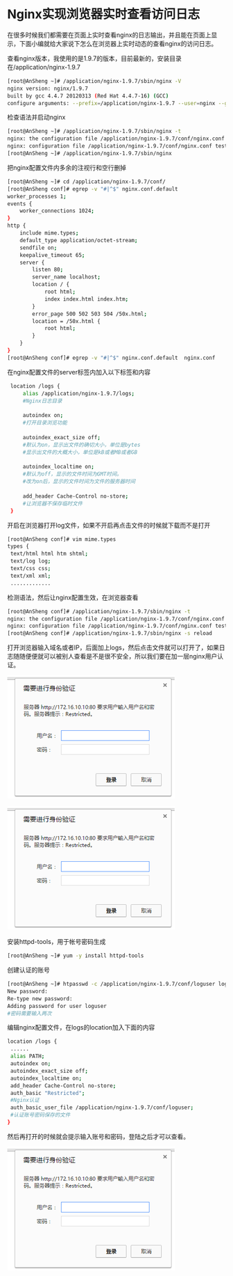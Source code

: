 # Nginx实现浏览器实时查看访问日志

在很多时候我们都需要在页面上实时查看nginx的日志输出，并且能在页面上显示，下面小编就给大家说下怎么在浏览器上实时动态的查看nginx的访问日志。

查看nginx版本，我使用的是1.9.7的版本，目前最新的，安装目录在/application/nginx-1.9.7

```bash
[root@AnSheng ~]# /application/nginx-1.9.7/sbin/nginx -V
nginx version: nginx/1.9.7
built by gcc 4.4.7 20120313 (Red Hat 4.4.7-16) (GCC)
configure arguments: --prefix=/application/nginx-1.9.7 --user=nginx --group=nginx --with-http_stub_status_module
```

检查语法并启动nginx

```bash
[root@AnSheng ~]# /application/nginx-1.9.7/sbin/nginx -t
nginx: the configuration file /application/nginx-1.9.7/conf/nginx.conf syntax is ok
nginx: configuration file /application/nginx-1.9.7/conf/nginx.conf test is successful
[root@AnSheng ~]# /application/nginx-1.9.7/sbin/nginx
```

把nginx配置文件内多余的注视行和空行删掉
```bash
[root@AnSheng ~]# cd /application/nginx-1.9.7/conf/
[root@AnSheng conf]# egrep -v "#|^$" nginx.conf.default
worker_processes 1;
events {
    worker_connections 1024;
}
http {
    include mime.types;
    default_type application/octet-stream;
    sendfile on;
    keepalive_timeout 65;
    server {
        listen 80;
        server_name localhost;
        location / {
            root html;
            index index.html index.htm;
        }
        error_page 500 502 503 504 /50x.html;
        location = /50x.html {
            root html;
        }
    }
}
[root@AnSheng conf]# egrep -v "#|^$" nginx.conf.default  nginx.conf
```
在nginx配置文件的server标签内加入以下标签和内容
```bash
 location /logs {
     alias /application/nginx-1.9.7/logs;
     #Nginx日志目录

     autoindex on;
     #打开目录浏览功能

     autoindex_exact_size off;
     #默认为on，显示出文件的确切大小，单位是bytes
     #显示出文件的大概大小，单位是kB或者MB或者GB

     autoindex_localtime on;
     #默认为off，显示的文件时间为GMT时间。
     #改为on后，显示的文件时间为文件的服务器时间

     add_header Cache-Control no-store;
     #让浏览器不保存临时文件
 }
 ```
开启在浏览器打开log文件，如果不开启再点击文件的时候就下载而不是打开
```bash
[root@AnSheng conf]# vim mime.types
types {
 text/html html htm shtml;
 text/log log;
 text/css css;
 text/xml xml;
 .............
```

检测语法，然后让nginx配置生效，在浏览器查看

```bash
[root@AnSheng conf]# /application/nginx-1.9.7/sbin/nginx -t
nginx: the configuration file /application/nginx-1.9.7/conf/nginx.conf syntax is ok
nginx: configuration file /application/nginx-1.9.7/conf/nginx.conf test is successful
[root@AnSheng conf]# /application/nginx-1.9.7/sbin/nginx -s reload
```

打开浏览器输入域名或者IP，后面加上logs，然后点击文件就可以打开了，如果日志随随便便就可以被别人查看是不是很不安全，所以我们要在加一层nginx用户认证。

![nginx-web-01](../images/2016/12/1483012921991.png "nginx-web-01")

![nginx-web-02](../images/2016/12/1483012921991.png "nginx-web-02")

安装httpd-tools，用于帐号密码生成

```bash
[root@AnSheng ~]# yum -y install httpd-tools
```
创建认证的账号
```bash
[root@AnSheng ~]# htpasswd -c /application/nginx-1.9.7/conf/loguser loguser
New password:
Re-type new password:
Adding password for user loguser
#密码需要输入两次
```
编辑nginx配置文件，在logs的location加入下面的内容
```bash
location /logs {
 ......
 alias PATH;
 autoindex on;
 autoindex_exact_size off;
 autoindex_localtime on;
 add_header Cache-Control no-store;
 auth_basic "Restricted";
 #Nginx认证
 auth_basic_user_file /application/nginx-1.9.7/conf/loguser;
 #认证账号密码保存的文件
}
```
然后再打开的时候就会提示输入账号和密码，登陆之后才可以查看。

![nginx-web-03](../images/2016/12/1483012921991.png "nginx-web-03")